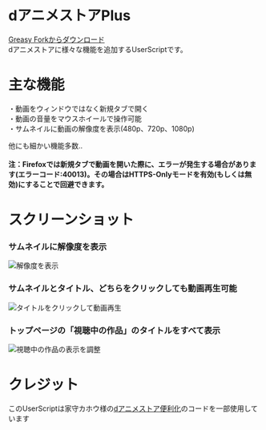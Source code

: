 # dアニメストアPlus
[Greasy Forkからダウンロード](https://greasyfork.org/ja/scripts/471042)  
dアニメストアに様々な機能を追加するUserScriptです。  

# 主な機能
・動画をウィンドウではなく新規タブで開く  
・動画の音量をマウスホイールで操作可能  
・サムネイルに動画の解像度を表示(480p、720p、1080p)  

他にも細かい機能多数..  
<br>
**注：Firefoxでは新規タブで動画を開いた際に、エラーが発生する場合があります(エラーコード:40013)。その場合はHTTPS-Onlyモードを有効(もしくは無効)にすることで回避できます。**

# スクリーンショット
### サムネイルに解像度を表示  
![解像度を表示](https://github.com/chimaha/dAnimePlus/assets/107383950/d845118d-3abc-4825-af31-37d6958cebc4)  
### サムネイルとタイトル、どちらをクリックしても動画再生可能
![タイトルをクリックして動画再生](https://github.com/chimaha/dAnimePlus/assets/107383950/9a3df48e-ae4d-4c48-82fd-24b0c1c19c33)  
### トップページの「視聴中の作品」のタイトルをすべて表示
![視聴中の作品の表示を調整](https://github.com/chimaha/dAnimePlus/assets/107383950/b2a72ec6-df2c-4668-83f3-b2ecbb5b95af)  

# クレジット
このUserScriptは家守カホウ様の[dアニメストア便利化](https://greasyfork.org/ja/scripts/414008)のコードを一部使用しています
